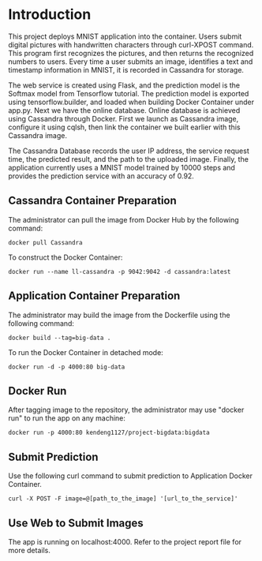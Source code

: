 
# Introduction

This project deploys MNIST application into the container. Users submit digital pictures with handwritten characters through curl-XPOST command. This program first recognizes the pictures, and then returns the recognized numbers to users. Every time a user submits an image, identifies a text and timestamp information in MNIST, it is recorded in Cassandra for storage.


The web service is created using Flask, and the prediction model is the Softmax model from Tensorflow tutorial. The prediction model is exported using tensorflow.builder, and loaded when building Docker Container under app.py. Next we have the online database. Online database is achieved using Cassandra through Docker. First we launch as Cassandra image, configure it using cqlsh, then link the container we built earlier with this Cassandra image.


The Cassandra Database records the user IP address, the service request time, the predicted result, and the path to the uploaded image. Finally, the application currently uses a MNIST model trained by 10000 steps and provides the prediction service with an accuracy of 0.92.  


## Cassandra Container Preparation
The administrator can pull the image from Docker Hub by the following command:
```
docker pull Cassandra
```

To construct the Docker Container:
```
docker run --name ll-cassandra -p 9042:9042 -d cassandra:latest
```

## Application Container Preparation
The administrator may build the image from the Dockerfile using the following command:
```
docker build --tag=big-data .
```

To run the Docker Container in detached mode:
```
docker run -d -p 4000:80 big-data
```

## Docker Run
After tagging image to the repository, the administrator may use "docker run" to run the app on any machine:
```
docker run -p 4000:80 kendeng1127/project-bigdata:bigdata
```

## Submit Prediction
Use the following curl command to submit prediction to Application Docker Container.<br/>
```
curl -X POST -F image=@[path_to_the_image] '[url_to_the_service]'
```


## Use Web to Submit Images
The app is running on localhost:4000. Refer to the project report file for more details.
